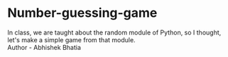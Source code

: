 # Number-guessing-game
In class, we are taught about the random module of Python, so I thought, let's make a simple game from that module.
<br> Author - Abhishek Bhatia
